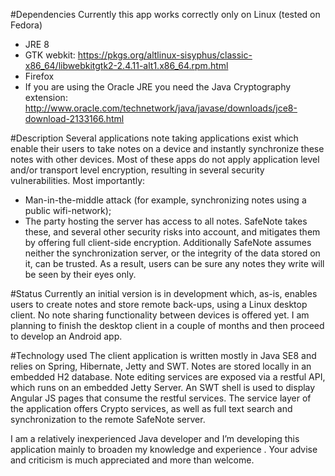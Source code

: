 #Dependencies
Currently this app works correctly only on Linux (tested on Fedora)
- JRE 8
- GTK webkit: https://pkgs.org/altlinux-sisyphus/classic-x86_64/libwebkitgtk2-2.4.11-alt1.x86_64.rpm.html
- Firefox
- If you are using the Oracle JRE you need the Java Cryptography extension: http://www.oracle.com/technetwork/java/javase/downloads/jce8-download-2133166.html

#Description
Several applications note taking applications exist which enable their users to take notes on a device and instantly synchronize these notes with other devices. Most of these apps do not apply application level and/or transport level encryption, resulting in several security vulnerabilities. Most importantly:
- Man-in-the-middle attack (for example, synchronizing notes using a public wifi-network);
- The party hosting the server has access to all notes.
SafeNote takes these, and several other security risks into account, and mitigates them by offering full client-side encryption. Additionally SafeNote assumes neither the synchronization server, or the integrity of the data stored on it, can be trusted. As a result, users can be sure any notes they write will be seen by their eyes only.

#Status
Currently an initial version is in development which, as-is, enables users to create notes and store remote back-ups, using a Linux desktop client. No note sharing functionality between devices is offered yet. I am planning to finish the desktop client in a couple of months and then proceed to develop an Android app.

#Technology used
The client application is written mostly in Java SE8 and relies on Spring, Hibernate, Jetty and SWT. Notes are stored locally in an embedded H2 database. Note editing services are exposed via a restful API, which runs on an embedded Jetty Server. An SWT shell is used to display Angular JS pages that consume the restful services. The service layer of the application offers Crypto services, as well as full text search and synchronization to the remote SafeNote server.

I am a relatively inexperienced Java developer and I’m developing this application mainly to broaden my knowledge and experience . Your advise and criticism is much appreciated and more than welcome.